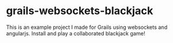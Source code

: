 grails-websockets-blackjack
===========================

This is an example project I made for Grails using websockets and angularjs.
Install and play a collaborated blackjack game!
